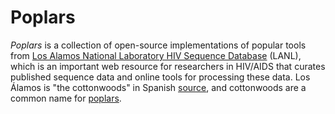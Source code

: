 # Poplars

*Poplars* is a collection of open-source implementations of popular tools from [Los Alamos National Laboratory HIV Sequence Database](https://www.hiv.lanl.gov/content/sequence/HIV/mainpage.html) (LANL), which is an important web resource for researchers in HIV/AIDS that curates published sequence data and online tools for processing these data.  Los &Aacute;lamos is "the cottonwoods" in Spanish [source](https://books.google.ca/books?id=p3fMJnT1gx0C&lpg=PP1&pg=PA208#v=onepage&q=alamos&f=false), and cottonwoods are a common name for [poplars](https://en.wikipedia.org/wiki/Populus).

